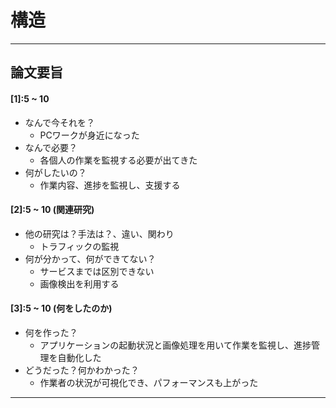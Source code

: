 # 構造

***

## 論文要旨

#### [1]:5 ~ 10
* なんで今それを？
    - PCワークが身近になった
* なんで必要？
    - 各個人の作業を監視する必要が出てきた
* 何がしたいの？
    - 作業内容、進捗を監視し、支援する

#### [2]:5 ~ 10 (関連研究)
* 他の研究は？手法は？、違い、関わり
    - トラフィックの監視
* 何が分かって、何ができてない？
    - サービスまでは区別できない
    - 画像検出を利用する

#### [3]:5 ~ 10 (何をしたのか)

* 何を作った？
    - アプリケーションの起動状況と画像処理を用いて作業を監視し、進捗管理を自動化した
* どうだった？何かわかった？
    - 作業者の状況が可視化でき、パフォーマンスも上がった

***
